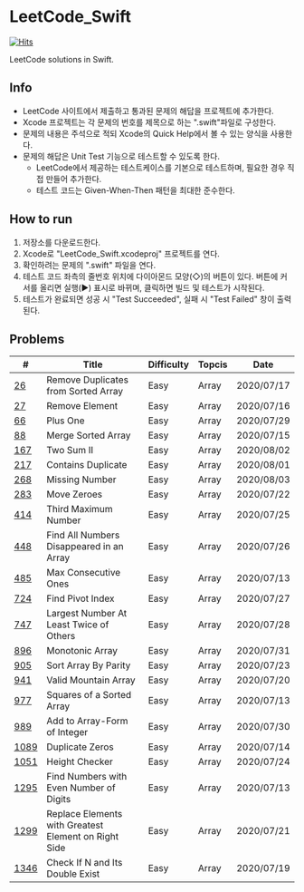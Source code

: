 # LeetCode_Swift

[![Hits](https://hits.seeyoufarm.com/api/count/incr/badge.svg?url=https%3A%2F%2Fgithub.com%2FKyungminLeeDev%2FLeetCode_Swift)](https://hits.seeyoufarm.com)

LeetCode solutions in Swift.



## Info

- LeetCode 사이트에서 제출하고 통과된 문제의 해답을 프로젝트에 추가한다.
- Xcode 프로젝트는 각 문제의 번호를 제목으로 하는 ".swift"파일로 구성한다.
- 문제의 내용은 주석으로 적되 Xcode의 Quick Help에서 볼 수 있는 양식을 사용한다.
- 문제의 해답은 Unit Test 기능으로 테스트할 수 있도록 한다.
    - LeetCode에서 제공하는 테스트케이스를 기본으로 테스트하며, 필요한 경우 직접 만들어 추가한다.
    - 테스트 코드는 Given-When-Then 패턴을 최대한 준수한다.



## How to run

1. 저장소를 다운로드한다.
2. Xcode로 "LeetCode_Swift.xcodeproj" 프로젝트를 연다.
3. 확인하려는 문제의 ".swift" 파일을 연다.
4. 테스트 코드 좌측의 줄번호 위치에 다이아몬드 모양(◇)의 버튼이 있다. 버튼에 커서를 올리면 실행(▶) 표시로 바뀌며, 클릭하면 빌드 및 테스트가 시작된다.
5. 테스트가 완료되면 성공 시 "Test Succeeded", 실패 시 "Test Failed" 창이 출력된다.



## Problems

| #    | Title                  | Difficulty | Topcis | Date       |
| ---- | -----------------------| ---------- | ------ | ---------- |
| [26](https://github.com/KyungminLeeDev/LeetCode_Swift/blob/master/SolutionTests/26.swift) | Remove Duplicates from Sorted Array | Easy | Array | 2020/07/17 |
| [27](https://github.com/KyungminLeeDev/LeetCode_Swift/blob/master/SolutionTests/27.swift) | Remove Element | Easy | Array | 2020/07/16 |
| [66](https://github.com/KyungminLeeDev/LeetCode_Swift/blob/master/SolutionTests/66.swift) | Plus One | Easy | Array | 2020/07/29 |
| [88](https://github.com/KyungminLeeDev/LeetCode_Swift/blob/master/SolutionTests/88.swift) | Merge Sorted Array | Easy | Array | 2020/07/15 |
| [167](https://github.com/KyungminLeeDev/LeetCode_Swift/blob/master/SolutionTests/167.swift) | Two Sum II | Easy | Array | 2020/08/02 |
| [217](https://github.com/KyungminLeeDev/LeetCode_Swift/blob/master/SolutionTests/217.swift) | Contains Duplicate | Easy | Array | 2020/08/01 |
| [268](https://github.com/KyungminLeeDev/LeetCode_Swift/blob/master/SolutionTests/268.swift) | Missing Number | Easy | Array | 2020/08/03 |
| [283](https://github.com/KyungminLeeDev/LeetCode_Swift/blob/master/SolutionTests/283.swift) | Move Zeroes | Easy | Array | 2020/07/22 |
| [414](https://github.com/KyungminLeeDev/LeetCode_Swift/blob/master/SolutionTests/414.swift) | Third Maximum Number | Easy | Array | 2020/07/25 |
| [448](https://github.com/KyungminLeeDev/LeetCode_Swift/blob/master/SolutionTests/448.swift) | Find All Numbers Disappeared in an Array | Easy | Array | 2020/07/26 |
| [485](https://github.com/KyungminLeeDev/LeetCode_Swift/blob/master/SolutionTests/485.swift) | Max Consecutive Ones | Easy | Array | 2020/07/13 |
| [724](https://github.com/KyungminLeeDev/LeetCode_Swift/blob/master/SolutionTests/724.swift) | Find Pivot Index | Easy | Array | 2020/07/27 |
| [747](https://github.com/KyungminLeeDev/LeetCode_Swift/blob/master/SolutionTests/747.swift) | Largest Number At Least Twice of Others | Easy | Array | 2020/07/28 |
| [896](https://github.com/KyungminLeeDev/LeetCode_Swift/blob/master/SolutionTests/896.swift) | Monotonic Array | Easy | Array | 2020/07/31 |
| [905](https://github.com/KyungminLeeDev/LeetCode_Swift/blob/master/SolutionTests/905.swift) | Sort Array By Parity | Easy | Array | 2020/07/23 |
| [941](https://github.com/KyungminLeeDev/LeetCode_Swift/blob/master/SolutionTests/941.swift) | Valid Mountain Array | Easy | Array | 2020/07/20 |
| [977](https://github.com/KyungminLeeDev/LeetCode_Swift/blob/master/SolutionTests/977.swift) | Squares of a Sorted Array | Easy | Array | 2020/07/13 |
| [989](https://github.com/KyungminLeeDev/LeetCode_Swift/blob/master/SolutionTests/989.swift) | Add to Array-Form of Integer | Easy | Array | 2020/07/30 |
| [1089](https://github.com/KyungminLeeDev/LeetCode_Swift/blob/master/SolutionTests/1089.swift) | Duplicate Zeros | Easy | Array  | 2020/07/14 |
| [1051](https://github.com/KyungminLeeDev/LeetCode_Swift/blob/master/SolutionTests/1051.swift) | Height Checker | Easy | Array  | 2020/07/24 |
| [1295](https://github.com/KyungminLeeDev/LeetCode_Swift/blob/master/SolutionTests/1295.swift) | Find Numbers with Even Number of Digits | Easy | Array | 2020/07/13 |
| [1299](https://github.com/KyungminLeeDev/LeetCode_Swift/blob/master/SolutionTests/1299.swift) | Replace Elements with Greatest Element on Right Side | Easy | Array | 2020/07/21 |
| [1346](https://github.com/KyungminLeeDev/LeetCode_Swift/blob/master/SolutionTests/1346.swift) | Check If N and Its Double Exist | Easy | Array | 2020/07/19 |
